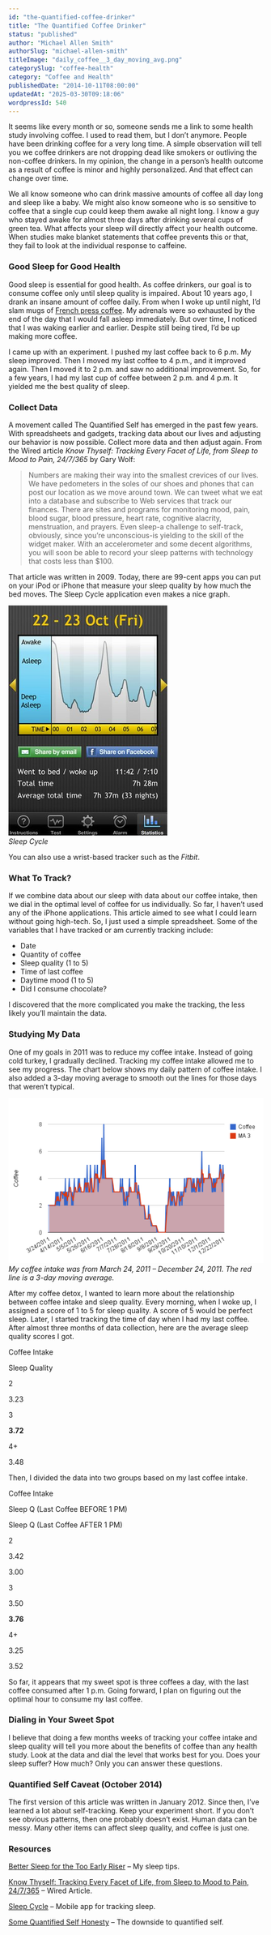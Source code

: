 ```yaml
---
id: "the-quantified-coffee-drinker"
title: "The Quantified Coffee Drinker"
status: "published"
author: "Michael Allen Smith"
authorSlug: "michael-allen-smith"
titleImage: "daily_coffee__3_day_moving_avg.png"
categorySlug: "coffee-health"
category: "Coffee and Health"
publishedDate: "2014-10-11T08:00:00"
updatedAt: "2025-03-30T09:18:06"
wordpressId: 540
---
```


It seems like every month or so, someone sends me a link to some health study involving coffee. I used to read them, but I don’t anymore. People have been drinking coffee for a very long time. A simple observation will tell you we coffee drinkers are not dropping dead like smokers or outliving the non-coffee drinkers. In my opinion, the change in a person’s health outcome as a result of coffee is minor and highly personalized. And that effect can change over time.

We all know someone who can drink massive amounts of coffee all day long and sleep like a baby. We might also know someone who is so sensitive to coffee that a single cup could keep them awake all night long. I know a guy who stayed awake for almost three days after drinking several cups of green tea. What affects your sleep will directly affect your health outcome. When studies make blanket statements that coffee prevents this or that, they fail to look at the individual response to caffeine.

### Good Sleep for Good Health

Good sleep is essential for good health. As coffee drinkers, our goal is to consume coffee only until sleep quality is impaired. About 10 years ago, I drank an insane amount of coffee daily. From when I woke up until night, I’d slam mugs of [French press coffee](/troubleshooting-french-press-coffee/). My adrenals were so exhausted by the end of the day that I would fall asleep immediately. But over time, I noticed that I was waking earlier and earlier. Despite still being tired, I’d be up making more coffee.

I came up with an experiment. I pushed my last coffee back to 6 p.m. My sleep improved. Then I moved my last coffee to 4 p.m., and it improved again. Then I moved it to 2 p.m. and saw no additional improvement. So, for a few years, I had my last cup of coffee between 2 p.m. and 4 p.m. It yielded me the best quality of sleep.

### Collect Data

A movement called The Quantified Self has emerged in the past few years. With spreadsheets and gadgets, tracking data about our lives and adjusting our behavior is now possible. Collect more data and then adjust again. From the Wired article *Know Thyself: Tracking Every Facet of Life, from Sleep to Mood to Pain, 24/7/365* by Gary Wolf:

> Numbers are making their way into the smallest crevices of our lives. We have pedometers in the soles of our shoes and phones that can post our location as we move around town. We can tweet what we eat into a database and subscribe to Web services that track our finances. There are sites and programs for monitoring mood, pain, blood sugar, blood pressure, heart rate, cognitive alacrity, menstruation, and prayers. Even sleep-a challenge to self-track, obviously, since you’re unconscious-is yielding to the skill of the widget maker. With an accelerometer and some decent algorithms, you will soon be able to record your sleep patterns with technology that costs less than $100.

That article was written in 2009. Today, there are 99-cent apps you can put on your iPod or iPhone that measure your sleep quality by how much the bed moves. The Sleep Cycle application even makes a nice graph.

![Sleep Cycle app](sleep-cycle-screenshot1.jpg)  
*Sleep Cycle*

You can also use a wrist-based tracker such as the *Fitbit*.

### What To Track?

If we combine data about our sleep with data about our coffee intake, then we dial in the optimal level of coffee for us individually. So far, I haven’t used any of the iPhone applications. This article aimed to see what I could learn without going high-tech. So, I just used a simple spreadsheet. Some of the variables that I have tracked or am currently tracking include:

-   Date
-   Quantity of coffee
-   Sleep quality (1 to 5)
-   Time of last coffee
-   Daytime mood (1 to 5)
-   Did I consume chocolate?

I discovered that the more complicated you make the tracking, the less likely you’ll maintain the data.

### Studying My Data

One of my goals in 2011 was to reduce my coffee intake. Instead of going cold turkey, I gradually declined. Tracking my coffee intake allowed me to see my progress. The chart below shows my daily pattern of coffee intake. I also added a 3-day moving average to smooth out the lines for those days that weren’t typical.

![coffee intake chart](daily_coffee__3_day_moving_avg.png)  
*My coffee intake was from March 24, 2011 – December 24, 2011. The red line is a 3-day moving average.*

After my coffee detox, I wanted to learn more about the relationship between coffee intake and sleep quality. Every morning, when I woke up, I assigned a score of 1 to 5 for sleep quality. A score of 5 would be perfect sleep. Later, I started tracking the time of day when I had my last coffee. After almost three months of data collection, here are the average sleep quality scores I got.

Coffee Intake

Sleep Quality

2

3.23

3

**3.72**

4+

3.48

Then, I divided the data into two groups based on my last coffee intake.

Coffee Intake

Sleep Q (Last Coffee BEFORE 1 PM)

Sleep Q (Last Coffee AFTER 1 PM)

2

3.42

3.00

3

3.50

**3.76**

4+

3.25

3.52

So far, it appears that my sweet spot is three coffees a day, with the last coffee consumed after 1 p.m. Going forward, I plan on figuring out the optimal hour to consume my last coffee.

### Dialing in Your Sweet Spot

I believe that doing a few months weeks of tracking your coffee intake and sleep quality will tell you more about the benefits of coffee than any health study. Look at the data and dial the level that works best for you. Does your sleep suffer? How much? Only you can answer these questions.

### Quantified Self Caveat (October 2014)

The first version of this article was written in January 2012. Since then, I’ve learned a lot about self-tracking. Keep your experiment short. If you don’t see obvious patterns, then one probably doesn’t exist. Human data can be messy. Many other items can affect sleep quality, and coffee is just one.

### Resources

[Better Sleep for the Too Early Riser](https://criticalmas.org/2014/10/better-sleep-early-riser/) – My sleep tips.

[Know Thyself: Tracking Every Facet of Life, from Sleep to Mood to Pain, 24/7/365](https://web.archive.org/web/20160424183821/http://archive.wired.com/medtech/health/magazine/17-07/lbnp_knowthyself?currentPage=all) – Wired Article.

[Sleep Cycle](https://sleepcycle.com/) – Mobile app for tracking sleep.

[Some Quantified Self Honesty](https://criticalmas.org/2014/04/honesty-quantified-self/) – The downside to quantified self.
